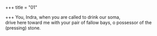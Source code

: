 +++
title = "01"

+++
You, Indra, when you are called to drink our soma,  
drive here toward me with your pair of fallow bays, o possessor of the  (pressing) stone.  